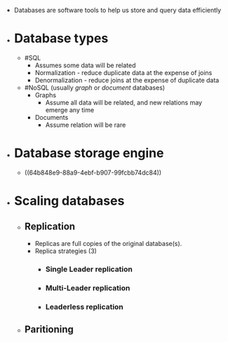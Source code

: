 - Databases are software tools to help us store and query data efficiently
- # Database types
	- #SQL
		- Assumes some data will be related
		- Normalization - reduce duplicate data at the expense of joins
		- Denormalization - reduce joins at the expense of duplicate data
	- #NoSQL (usually *graph* or *document* databases)
		- Graphs
			- Assume all data will be related, and new relations may emerge any time
		- Documents
			- Assume relation will be rare
- # Database storage engine
	- ((64b848e9-88a9-4ebf-b907-99fcbb74dc84))
- # Scaling databases
	- ## Replication
		- Replicas are full copies of the original database(s).
		- Replica strategies (3)
			- ### Single Leader replication
			- ### Multi-Leader replication
			- ### Leaderless replication
	- ## Paritioning